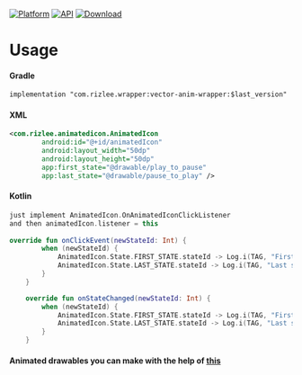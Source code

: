 [![Platform](https://img.shields.io/badge/platform-Android-yellow.svg)](https://www.android.com)
[![API](https://img.shields.io/badge/API-21%2B-brightgreen.svg?style=flat)](https://android-arsenal.com/api?level=21)
[![Download](https://api.bintray.com/packages/rizlee/vector-anim-wrapper/vector-anim-wrapper/images/download.svg?version=1.0.2)](https://bintray.com/rizlee/vector-anim-wrapper/vector-anim-wrapper/1.0.2/link)

# Usage
#### Gradle
```xml
implementation "com.rizlee.wrapper:vector-anim-wrapper:$last_version"
```

#### XML
```xml
<com.rizlee.animatedicon.AnimatedIcon
        android:id="@+id/animatedIcon"
        android:layout_width="50dp"
        android:layout_height="50dp"
        app:first_state="@drawable/play_to_pause"
        app:last_state="@drawable/pause_to_play" />
```

#### Kotlin
```kotlin
just implement AnimatedIcon.OnAnimatedIconClickListener
and then animatedIcon.listener = this
        
override fun onClickEvent(newStateId: Int) {
        when (newStateId) {
            AnimatedIcon.State.FIRST_STATE.stateId -> Log.i(TAG, "First state")
            AnimatedIcon.State.LAST_STATE.stateId -> Log.i(TAG, "Last state")
        }
    }

    override fun onStateChanged(newStateId: Int) {
        when (newStateId) {
            AnimatedIcon.State.FIRST_STATE.stateId -> Log.i(TAG, "First state")
            AnimatedIcon.State.LAST_STATE.stateId -> Log.i(TAG, "Last state")
        }
    }
```

#### Animated drawables you can make with the help of [this](https://shapeshifter.design/)
